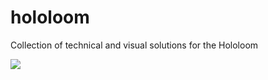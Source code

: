 # hololoom
Collection of technical and visual solutions for the Hololoom

![](https://data.hololoom.com/hololoom_closeup.jpg)
